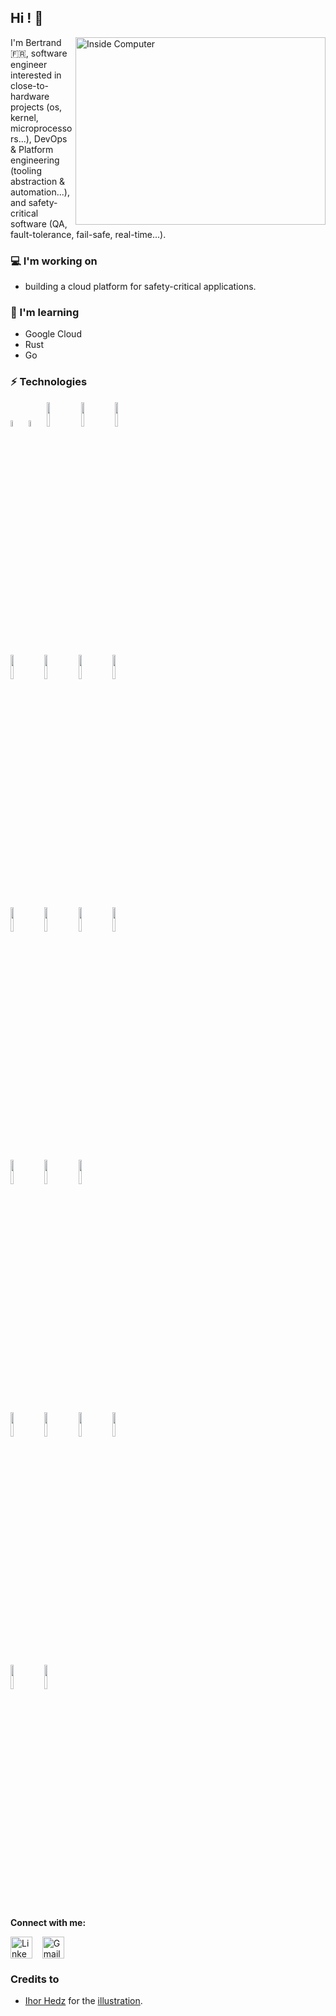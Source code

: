 ## Hi ! 👋

<img align="right" alt="Inside Computer" src="https://static.dribbble.com/users/902546/screenshots/8072458/media/c123703735b0522ac81e1b3fb5aad439.png" width="400" height="300" />

I'm Bertrand :fr:, software engineer interested in close-to-hardware projects (os, kernel, microprocessors...),
DevOps & Platform engineering (tooling abstraction & automation...), and safety-critical software (QA, fault-tolerance, fail-safe, real-time...).


### :computer: I'm working on
* building a cloud platform for safety-critical applications.

### :notebook: I'm learning
* Google Cloud
* Rust
* Go

### ⚡ Technologies 

<p>
  <!-- Your languages and tools. Be careful with the alignment. 
  You can use this sites to get logos: https://www.vectorlogo.zone or https://simpleicons.org/
  -->

  <code><img width="5%" src="https://simpleicons.org/icons/c.svg"></code>
  <code><img width="5%" src="https://simpleicons.org/icons/cplusplus.svg"></code>
  <code><img width="10%" src="https://www.vectorlogo.zone/logos/python/python-ar21.svg"></code>
  <code><img width="10%" src="https://www.vectorlogo.zone/logos/golang/golang-ar21.svg"></code>
  <code><img width="10%" src="https://www.vectorlogo.zone/logos/gnu_bash/gnu_bash-ar21.svg"></code>
  <br />
  
  <code><img width="10%" src="https://www.vectorlogo.zone/logos/gitlab/gitlab-ar21.svg"></code>
  <code><img width="10%" src="https://www.vectorlogo.zone/logos/jenkins/jenkins-ar21.svg"></code>
  <code><img width="10%" src="https://www.vectorlogo.zone/logos/github/github-ar21.svg"></code>
  <code><img width="10%" src="https://www.vectorlogo.zone/logos/docker/docker-ar21.svg"></code>
  <br />
  
  <code><img width="10%" src="https://www.vectorlogo.zone/logos/opencontainers/opencontainers-ar21.svg"></code>
  <code><img width="10%" src="https://www.vectorlogo.zone/logos/linuxfoundation/linuxfoundation-ar21.svg"></code>
  <code><img width="10%" src="https://www.vectorlogo.zone/logos/kubernetes/kubernetes-ar21.svg"></code>
  <code><img width="10%" src="https://www.vectorlogo.zone/logos/prometheusio/prometheusio-ar21.svg"></code>
  <br />

  <code><img width="10%" src="https://www.vectorlogo.zone/logos/microsoft_azure/microsoft_azure-ar21.svg"></code>
  <code><img width="10%" src="https://www.vectorlogo.zone/logos/digitalocean/digitalocean-ar21.svg"></code> 
  <code><img width="10%" src="https://www.vectorlogo.zone/logos/terraformio/terraformio-ar21.svg"></code>
  <br />
  
  <code><img width="10%" src="https://www.vectorlogo.zone/logos/git-scm/git-scm-ar21.svg"></code>
  <code><img width="10%" src="https://www.vectorlogo.zone/logos/helmsh/helmsh-ar21.svg"></code>
  <code><img width="10%" src="https://www.vectorlogo.zone/logos/argoprojio/argoprojio-ar21.svg"></code>
  <code><img width="10%" src="https://www.vectorlogo.zone/logos/fluxcdio/fluxcdio-ar21.svg"></code>
  <br />
  
  <code><img width="10%" src="https://upload.wikimedia.org/wikipedia/commons/thumb/6/60/ARM_logo.svg/952px-ARM_logo.svg.png"></code>
  <code><img width="10%" src="https://www.vectorlogo.zone/logos/intel/intel-ar21.svg"></code>

  
</p>


**Connect with me:**
<p align="left">
<a href="https://www.linkedin.com/in/bertrandngoy/" target="blank"><img align="center" src="https://cdn.jsdelivr.net/npm/simple-icons@3.0.1/icons/linkedin.svg" alt="Linkedin" height="35" width="35" /></a> &nbsp;&nbsp;
  <a href="mailto:bertrand.ngoy@gmail.com" target="blank"><img align="center" src="https://cdn.jsdelivr.net/npm/simple-icons@3.0.1/icons/gmail.svg" alt="Gmail" height="35" width="35" /></a> &nbsp;&nbsp;
</p>



### Credits to
- [Ihor Hedz](https://dribbble.com/gedzdesign) for the [illustration](https://dribbble.com/shots/8072458-Future-Tech-Business).


<!--
**bngoy/bngoy** is a ✨ _special_ ✨ repository because its `README.md` (this file) appears on your GitHub profile.

Here are some ideas to get you started:

- 🔭 I’m currently working on a cloud platform for safety-critical applications.
- 🌱 I’m currently learning Ansible, and Go.
- 👯 I’m looking to collaborate on ...
- 🤔 I’m looking for help with ...
- 💬 Ask me about ...
- 📫 How to reach me: ...
- 😄 Pronouns: ...
- ⚡ Fun fact: ...
-->
